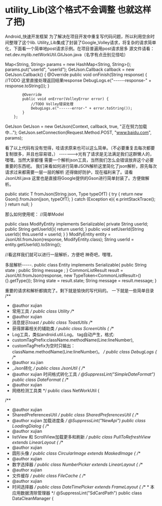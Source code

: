 # utility_Lib(这个格式不会调整 也就这样了把)
Android_快速开发框架
为了解决在项目开发中重复写代码问题，所以利用空余时间整理了这个lib.
Utility_Lib集成了封装了Google_Volley请求，将复杂的请求简单化，下面看一个简单地post请求示例。在项目普遍用post请求居多
源文件请看：net.dev.mylib.netWorkUtil.GitJson.java（名字有点丑别见怪哈）

  
  Map<String, String> params = new HashMap<String, String>();
  params.put("userId", "userId");
  GetJson.Callback callback = new GetJson.Callback() {
            @Override
            public void onFinish(String response) {
               //TODO 这里直接处理返回结果response
               DebugLogs.e("------response-" + response.toString());
            }

            @Override
            public void onError(VolleyError error) {
                //TODO Volley错误处理
                DebugLogs.e("------error-" + error.toString());
            }
        };
   GetJson GetJson = new GetJson(Context, callback, true, "正在努力加载中...");
   GetJson.setConnection(Request.Method.POST, "www.baidu.com", params);
  
  看了以上代码有没有觉得，哇请求原来也可以这么简单。（不必要重复去每次都要复制很多，并且也容易错，）
  ------->光有了请求是无法满足我们这群懒人的，嘿嘿。当然大家都懂 需要一个解析json工具，当然我们怎么会错误放弃这个必要重要的东西呢。
  我们来看如何进行简单JSON解析这里简化了json解析，原先每次请求过来都需要一层一层的解析 还得做好防护，现在福利来了。请看JsonUtil.java
  这里也是直接将Google提供的Gson进行简单封装了。方便做解析。

  public static <T> T fromJson(String json, Type typeOfT) {
        try {
           return new Gson().fromJson(json, typeOfT);
        } catch (Exception e){
            e.printStackTrace();
        }
        return null;
    }

  那么如何使用呢：
  //简单Model

  public class ModifyEntity implements Serializable{
      private String userId;
      public String getUserId(){
          return userId;
      }
      public void setUserId(String userId){
          this.userId = userId;
      }
  }
  ModifyEntity entity = JsonUtil.fromJson(response, ModifyEntity.class);
  String userId = entity.getUserId().toString();

//看这样我们就可以进行一层解析，方便吧 神奇吧，嘿嘿，
  
  多层解析-----.
  public class Entity implements Serializable{
    public String state ;
    public String message ;
  }
  CommonListResult<Entity> result = JsonUtil.fromJson(response, new TypeToken<CommonListResult<Entity>>() {}.getType());
      String state = result.state;
      String message = result.message;
}

重要的请求和解析都搞完了。剩下就是愉快的写代码的。
一下就是一些简单目录
/**
 * @author xujian
 * 常用工具
 */
public class Utility 
/**
 * @author xujian
 * 消息提示toast
 */
public class ToastUtils 
/**
 * 获得屏幕相关的辅助类
 */
public class ScreenUtils {
/**
 * Log工具，类似android.util.Log。 tag自动产生，格式:
 * customTagPrefix:className.methodName(Line:lineNumber),
 * customTagPrefix为空时只输出：className.methodName(Line:lineNumber)。
 */
public class DebugLogs {
/**
 * @author xu.jian
 * _Json转化
 */
public class JsonUtil {
/**
 * @author xujian 时间格式转化工具
 */
@SuppressLint("SimpleDateFormat")
public class DateFormat {
/**
 * @author xujian
 * 网络检测工具类
 */
public class NetWorkUtil {

/**
 * @author xujian
 * SharedPreferencesUtil
 */
public class SharedPreferencesUtil {
/**
 * @author xujian 加载进度条
 */
@SuppressLint("NewApi")
public class LoadingDialog {
/**
 * @author xujian
 * listView 和 ScrollView加载更多和刷新
 */
public class PullToRefreshView extends LinearLayout {
/**
 * @author xujian
 * 圆形头像
 */
public class CircularImage extends MaskedImage {
/**
 * @author xujian
 * 数字选择器
 */
public class NumberPicker extends LinearLayout {
/**
 * @author xujian
 * 文件缓存
 */
public class FileCache {
/**
 * @author xujian
 * 时间选择器
 */
public class DateTimePicker extends FrameLayout {
/** * 本应用数据清除管理器 */
@SuppressLint("SdCardPath")
public class DataCleanManager {
